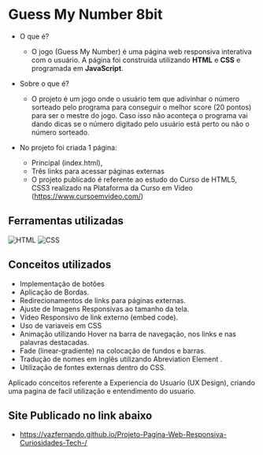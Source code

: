 # Guess My Number 8bit

* O que é? 
  * O jogo (Guess My Number) é uma página web responsiva interativa com o usuário. A página foi construída utilizando **HTML** e **CSS** e programada em **JavaScript**.
* Sobre o que é? 
  * O projeto é um jogo onde o usuário tem que adivinhar o número sorteado pelo programa para conseguir o melhor score (20 pontos) para ser o mestre do jogo. Caso isso não aconteça o programa vai dando dicas se o número digitado pelo usuário está perto ou não o número sorteado.

* No projeto foi criada 1 página:

  * Principal (index.html),
  * Três links para acessar páginas externas
  * O projeto publicado é referente ao estudo do Curso de HTML5, CSS3 realizado na Plataforma da Curso em Video (https://www.cursoemvideo.com/)

## Ferramentas utilizadas
![HTML](https://img.shields.io/badge/HTML5-E34F26?style=for-the-badge&logo=html5&logoColor=white)
![CSS](https://img.shields.io/badge/CSS3-1572B6?style=for-the-badge&logo=css3&logoColor=white)


## Conceitos utilizados
  * Implementação de botões
  * Aplicação de Bordas.
  * Redirecionamentos de links para páginas externas.
  * Ajuste de Imagens Responsivas ao tamanho da tela.
  * Vídeo Responsivo de link externo (embed code).
  * Uso de variaveis em CSS
  * Animação utilizando Hover na barra de navegação, nos links e nas palavras destacadas.
  * Fade (linear-gradiente) na colocação de fundos e barras.
  * Tradução de nomes em inglês utilizando Abreviation Element <abbr>.
  * Utilização de fontes externas dentro do CSS.

Aplicado conceitos referente a Experiencia do Usuario (UX Design), criando uma pagina de facil utilização e entendimento do usuario.

## Site Publicado no link abaixo
 * https://vazfernando.github.io/Projeto-Pagina-Web-Responsiva-Curiosidades-Tech-/
